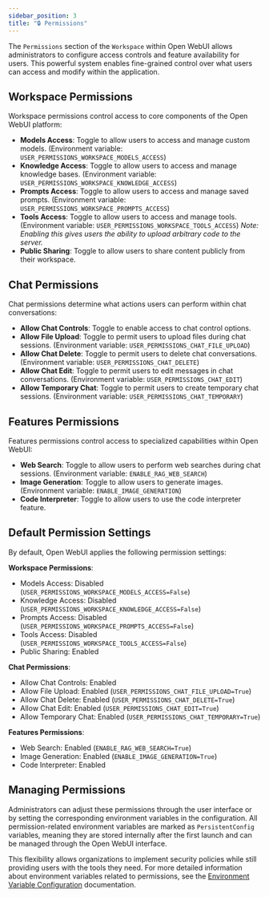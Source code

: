 ```yaml
---
sidebar_position: 3
title: "🔒 Permissions"
---
```


The `Permissions` section of the `Workspace` within Open WebUI allows administrators to configure access controls and feature availability for users. This powerful system enables fine-grained control over what users can access and modify within the application.

## Workspace Permissions

Workspace permissions control access to core components of the Open WebUI platform:

* **Models Access**: Toggle to allow users to access and manage custom models. (Environment variable: `USER_PERMISSIONS_WORKSPACE_MODELS_ACCESS`)
* **Knowledge Access**: Toggle to allow users to access and manage knowledge bases. (Environment variable: `USER_PERMISSIONS_WORKSPACE_KNOWLEDGE_ACCESS`)
* **Prompts Access**: Toggle to allow users to access and manage saved prompts. (Environment variable: `USER_PERMISSIONS_WORKSPACE_PROMPTS_ACCESS`)
* **Tools Access**: Toggle to allow users to access and manage tools. (Environment variable: `USER_PERMISSIONS_WORKSPACE_TOOLS_ACCESS`) *Note: Enabling this gives users the ability to upload arbitrary code to the server.*
* **Public Sharing**: Toggle to allow users to share content publicly from their workspace.

## Chat Permissions

Chat permissions determine what actions users can perform within chat conversations:

* **Allow Chat Controls**: Toggle to enable access to chat control options.
* **Allow File Upload**: Toggle to permit users to upload files during chat sessions. (Environment variable: `USER_PERMISSIONS_CHAT_FILE_UPLOAD`)
* **Allow Chat Delete**: Toggle to permit users to delete chat conversations. (Environment variable: `USER_PERMISSIONS_CHAT_DELETE`)
* **Allow Chat Edit**: Toggle to permit users to edit messages in chat conversations. (Environment variable: `USER_PERMISSIONS_CHAT_EDIT`)
* **Allow Temporary Chat**: Toggle to permit users to create temporary chat sessions. (Environment variable: `USER_PERMISSIONS_CHAT_TEMPORARY`)

## Features Permissions

Features permissions control access to specialized capabilities within Open WebUI:

* **Web Search**: Toggle to allow users to perform web searches during chat sessions. (Environment variable: `ENABLE_RAG_WEB_SEARCH`)
* **Image Generation**: Toggle to allow users to generate images. (Environment variable: `ENABLE_IMAGE_GENERATION`)
* **Code Interpreter**: Toggle to allow users to use the code interpreter feature.

## Default Permission Settings

By default, Open WebUI applies the following permission settings:

**Workspace Permissions**:
- Models Access: Disabled (`USER_PERMISSIONS_WORKSPACE_MODELS_ACCESS=False`)
- Knowledge Access: Disabled (`USER_PERMISSIONS_WORKSPACE_KNOWLEDGE_ACCESS=False`)
- Prompts Access: Disabled (`USER_PERMISSIONS_WORKSPACE_PROMPTS_ACCESS=False`)
- Tools Access: Disabled (`USER_PERMISSIONS_WORKSPACE_TOOLS_ACCESS=False`)
- Public Sharing: Enabled

**Chat Permissions**:
- Allow Chat Controls: Enabled
- Allow File Upload: Enabled (`USER_PERMISSIONS_CHAT_FILE_UPLOAD=True`)
- Allow Chat Delete: Enabled (`USER_PERMISSIONS_CHAT_DELETE=True`)
- Allow Chat Edit: Enabled (`USER_PERMISSIONS_CHAT_EDIT=True`)
- Allow Temporary Chat: Enabled (`USER_PERMISSIONS_CHAT_TEMPORARY=True`)

**Features Permissions**:
- Web Search: Enabled (`ENABLE_RAG_WEB_SEARCH=True`)
- Image Generation: Enabled (`ENABLE_IMAGE_GENERATION=True`)
- Code Interpreter: Enabled

## Managing Permissions

Administrators can adjust these permissions through the user interface or by setting the corresponding environment variables in the configuration. All permission-related environment variables are marked as `PersistentConfig` variables, meaning they are stored internally after the first launch and can be managed through the Open WebUI interface.

This flexibility allows organizations to implement security policies while still providing users with the tools they need. For more detailed information about environment variables related to permissions, see the [Environment Variable Configuration](../../getting-started/env-configuration.md#workspace-permissions) documentation.
